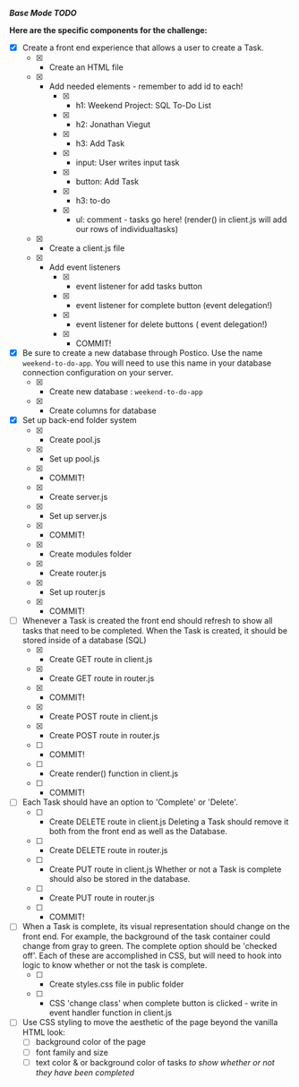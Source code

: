 ***Base Mode TODO***

**Here are the specific components for the challenge:**
* [x] Create a front end experience that allows a user to create a Task.
    - [x] - Create an HTML file
    - [x] - Add needed elements - remember to add id to each!
        - [x] - h1: Weekend Project: SQL To-Do List
        - [x] - h2: Jonathan Viegut
        - [x] - h3: Add Task
        - [x] - input: User writes input task
        - [x] - button: Add Task
        - [x] - h3: to-do
        - [x] - ul: comment - tasks go here! (render() in client.js will add our rows of individualtasks)
    - [x] - Create a client.js file
    - [x] - Add event listeners
        - [x] - event listener for add tasks button 
        - [x] - event listener for complete button (event delegation!)
        - [x] - event listener for delete buttons ( event delegation!)
        - [x] - COMMIT!

* [x] Be sure to create a new database through Postico. Use the name `weekend-to-do-app`. 
You will need to use this name in your database connection configuration on your server.
    - [x] - Create new database : `weekend-to-do-app`
    - [x] - Create columns for database

* [x] Set up back-end folder system
    - [x] - Create pool.js
    - [x] - Set up pool.js
    - [x] - COMMIT!
    - [x] - Create server.js
    - [x] - Set up server.js
    - [x] - COMMIT!
    - [x] - Create modules folder
    - [x] - Create router.js
    - [x] - Set up router.js
    - [x] - COMMIT!

* [ ] Whenever a Task is created the front end should refresh to show all tasks that need to be completed. 
When the Task is created, it should be stored inside of a database (SQL)
    - [x] - Create GET route in client.js
    - [x] - Create GET route in router.js
    - [x] - COMMIT!
    - [x] - Create POST route in client.js
    - [x] - Create POST route in router.js
    - [ ] - COMMIT!
    - [ ] - Create render() function in client.js
    - [ ] - COMMIT!

* [ ] Each Task should have an option to 'Complete' or 'Delete'.
    - [ ] - Create DELETE route in client.js
        Deleting a Task should remove it both from the front end as well as the Database.
    - [ ] - Create DELETE route in router.js
    - [ ] - Create PUT route in client.js
        Whether or not a Task is complete should also be stored in the database.
    - [ ] - Create PUT route in router.js
    - [ ] - COMMIT!

* [ ] When a Task is complete, its visual representation should change on the front end. 
For example, the background of the task container could change from gray to green. 
The complete option should be  'checked off'. Each of these are accomplished in CSS, 
but will need to hook into logic to know whether or not the task is complete.
    - [ ] - Create styles.css file in public folder
    - [ ] - CSS 'change class' when complete button is clicked - write in event handler function
            in client.js

* [ ] Use CSS styling to move the aesthetic of the page beyond the vanilla HTML look:
  - [ ] background color of the page
  - [ ] font family and size
  - [ ] text color & or background color of tasks *to show whether or not they have been completed*